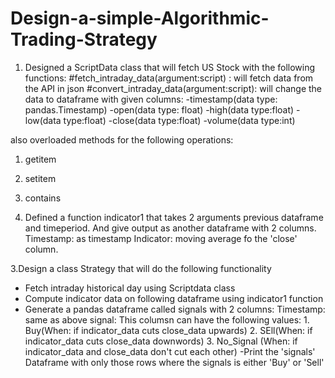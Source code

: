 # Design-a-simple-Algorithmic-Trading-Strategy

1. Designed a ScriptData class that will fetch US Stock with the following functions:
  #fetch_intraday_data(argument:script) : will fetch data from the API in json
  #convert_intraday_data(argument:script): will change the data to dataframe with given columns:
  -timestamp(data type: pandas.Timestamp)
  -open(data type: float)
  -high(data type:float)
  -low(data type:float)
  -close(data type:float)
  -volume(data type:int)
  
  also overloaded methods for the following operations:
  1. getitem
  2. setitem
  3. contains
 
 
2. Defined a function indicator1 that takes 2 arguments previous dataframe and timeperiod.
   And give output as another dataframe with 2 columns. 
   Timestamp: as timestamp
   Indicator: moving average fo the 'close' column.
   
3.Design a class Strategy that will do the following functionality
- Fetch intraday historical day using Scriptdata class
- Compute indicator data on following dataframe using indicator1 function
- Generate a pandas dataframe called signals with 2 columns:
  Timestamp: same as above
  signal: This columsn can have the following values:
          1. Buy(When: if indicator_data cuts close_data upwards)
          2. SEll(When: if indicator_data cuts close_data downwords)
          3. No_Signal (When: if indicator_data and close_data don't cut each other)
 -Print the 'signals' Dataframe with only those rows where the signals is either 'Buy' or 'Sell'
